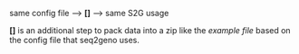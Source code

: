
same config file --> __[]__ --> same S2G usage

__[]__ is an additional step to pack data into a zip like the _example file_ based on the config file that seq2geno uses.
